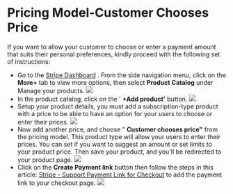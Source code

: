 ---
---
# Pricing Model-Customer Chooses Price
 If you want to allow your customer to choose or enter a payment amount that suits their personal preferences, kindly proceed with the following set of instructions:

- Go to the  [Stripe Dashboard](https://dashboard.stripe.com/test/dashboard) . From the side navigation menu, click on the <strong>More+</strong> tab to view more options, then select <strong>Product Catalog</strong> under Manage your products.   ![](https://s3.amazonaws.com/helpscout.net/docs/assets/561c96629033600a7a36d662/images/65b6f74c30c1875e8e0675c7/file-OblkEsXEwN.png)
- In the product catalog, click on the ' <strong>+Add product'</strong> button. ![](https://s3.amazonaws.com/helpscout.net/docs/assets/561c96629033600a7a36d662/images/65b6f86f30c1875e8e0675c8/file-xUOxioPDV1.png)
- Setup your product details, you must add a subscription-type product with a price to be able to have an option for your users to choose or enter their prices.  ![](https://s3.amazonaws.com/helpscout.net/docs/assets/561c96629033600a7a36d662/images/65b6fb0220e3b82eb738e10a/file-qavXzp2kMQ.png)
- Now add another price, and choose " <strong>Customer chooses price"</strong> from the pricing model. This product type will allow your users to enter their prices. You can set if you want to suggest an amount or set limits to your product price. Then save your product, and you'll be redirected to your product page. ![](https://s3.amazonaws.com/helpscout.net/docs/assets/561c96629033600a7a36d662/images/65b6fbd91280097516451b77/file-sN2JnHGpUp.png)
- Click on the <strong>Create Payment link</strong> button then follow the steps in this article:  [Stripe - Support Payment Link for Checkout](/docs-v3/um-stripe/article/1885-stripe-support-payment-link-for-checkout)  to add the payment link to your checkout page. ![](https://s3.amazonaws.com/helpscout.net/docs/assets/561c96629033600a7a36d662/images/65b6fca5270765339befc7a2/file-tHU3qFJhjN.png)